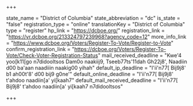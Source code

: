 +++

state_name = "District of Columbia"
state_abbreviation = "dc"
is_state = "false"
registration_type = "online"
translationKey = "District of Columbia"
type = "register"
hp_link = "https://dcboe.org/"
registration_link = "https://vr.dcboe.org/213324797239968?agency_code=12"
more_info_link = "https://www.dcboe.org/Voters/Register-To-Vote/Register-to-Vote"
confirm_registration_link = "https://dcboe.org/Voters/Register-To-Vote/Check-Voter-Registration-Status"
mail_received_deadline = "Kwe'4 yoo[k11[go n7didooltsos Dam0o naakiij9, Tseeb77ts'11dah Gh22j8', Naadiin d00 ba'aan naadiiin naakig00 yihah"
default_ip_deadline = "I'ii'n77[ Bij9j8' b1 ah00t'8' d00 bij9 g0ne'"
default_online_deadline = "I'ii'n77[ Bij9j8' t'ahdoo naadiin[a' yi[kaah7"
default_mail_received_deadline = "I'ii'n77[ Bij9j8' t'ahdoo naadiin[a' yi[kaah7 n7didooltsos"

+++